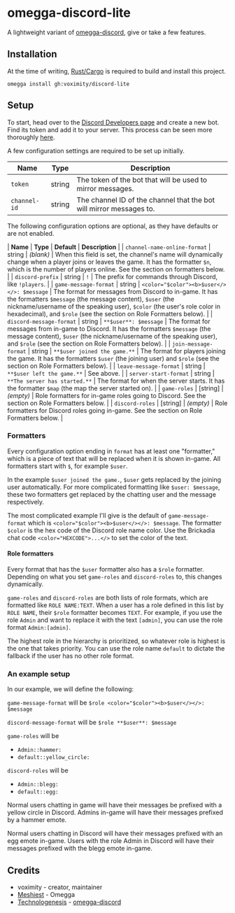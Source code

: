 # omegga-discord-lite

A lightweight variant of [omegga-discord](https://github.com/technologenesis/omegga-discord),
give or take a few features.

## Installation

At the time of writing, [Rust/Cargo](https://rust-lang.org/) is required to build and install this project.

`omegga install gh:voximity/discord-lite`

## Setup

To start, head over to the [Discord Developers page](https://discord.com/developers) and create a new bot.
Find its token and add it to your server. This process can be seen more thoroughly [here](https://discordpy.readthedocs.io/en/latest/discord.html).

A few configuration settings are required to be set up initially.

| **Name** | **Type** | **Description** |
| --- | --- | --- |
| `token` | string | The token of the bot that will be used to mirror messages. |
| `channel-id` | string | The channel ID of the channel that the bot will mirror messages to. |

The following configuration options are optional, as they have defaults or are not enabled.

| **Name** | **Type** | **Default** | **Description** |
| `channel-name-online-format` | string | *(blank)* | When this field is set, the channel's name will dynamically change when a player joins or leaves the game. It has the formatter `$n`, which is the number of players online. See the section on formatters below. |
| `discord-prefix` | string | `!` | The prefix for commands through Discord, like `!players`. |
| `game-message-format` | string | `<color="$color"><b>$user</></>: $message` | The format for messages from Discord to in-game. It has the formatters `$message` (the message content), `$user` (the nickname/username of the speaking user), `$color` (the user's role color in hexadecimal),
and `$role` (see the section on Role Formatters below). |
| `discord-message-format` | string | `**$user**: $message` | The format for messages from in-game to Discord. It has the formatters `$message` (the message content), `$user` (the nickname/username of the speaking user), and `$role` (see the section on Role Formatters below). |
| `join-message-format` | string | `**$user joined the game.**` | The format for players joining the game. It has the formatters `$user` (the joining user) and `$role` (see the section on Role Formatters below). |
| `leave-message-format` | string | `**$user left the game.**` | See above. |
| `server-start-format` | string | `**The server has started.**` | The format for when the server starts. It has the formatter `$map` (the map the server started on). |
| `game-roles` | \[string\] | *(empty)* | Role formatters for in-game roles going to Discord. See the section on Role Formatters below. |
| `discord-roles` | \[string\] | *(empty)* | Role formatters for Discord roles going in-game. See the section on Role Formatters below. |

### Formatters

Every configuration option ending in `format` has at least one "formatter," which is a piece of text that will be
replaced when it is shown in-game. All formatters start with `$`, for example `$user`.

In the example `$user joined the game.`, `$user` gets replaced by the joining user automatically. For more complicated
formatting like `$user: $message`, these two formatters get replaced by the chatting user and the message respectively.

The most complicated example I'll give is the default of `game-message-format` which is `<color="$color"><b>$user</></>: $message`.
The formatter `$color` is the hex code of the Discord role name color. Use the Brickadia chat code `<color="HEXCODE">...</>` to set
the color of the text.

#### Role formatters

Every format that has the `$user` formatter also has a `$role` formatter. Depending on what you set `game-roles` and `discord-roles` to,
this changes dynamically.

`game-roles` and `discord-roles` are both lists of role formats, which are formatted like `ROLE NAME:TEXT`. When a user has a role defined
in this list by `ROLE NAME`, their `$role` formatter becomes `TEXT`. For example, if you use the role `Admin` and want to replace it with
the text `[admin]`, you can use the role format `Admin:[admin]`.

The highest role in the hierarchy is prioritized, so whatever role is highest is the one that takes priority. You can use the role name
`default` to dictate the fallback if the user has no other role format.

### An example setup

In our example, we will define the following:

`game-message-format` will be `$role <color="$color"><b>$user</></>: $message`

`discord-message-format` will be `$role **$user**: $message`

`game-roles` will be

* `Admin::hammer:`
* `default::yellow_circle:`

`discord-roles` will be

* `Admin::blegg:`
* `default::egg:`

Normal users chatting in game will have their messages be prefixed with a yellow circle in Discord.
Admins in-game will have their messages prefixed by a hammer emote.

Normal users chatting in Discord will have their messages prefixed with an egg emote in-game.
Users with the role Admin in Discord will have their messages prefixed with the blegg emote in-game.

## Credits

* voximity - creator, maintainer
* [Meshiest](https://github.com/meshiest) - Omegga
* [Technologenesis](https://github.com/technologenesis) - [omegga-discord](https://github.com/technologenesis/omegga-discord)

